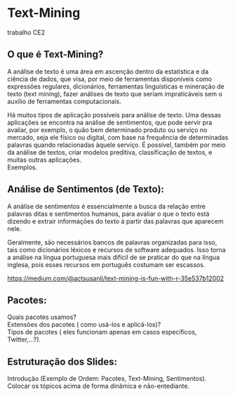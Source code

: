 # Text-Mining
trabalho CE2

 O que é Text-Mining?
 -
 <p>
A análise de texto é uma área em ascenção dentro da estatística e da ciência de dados, que visa, por meio de ferramentas disponíveis como expressões regulares, dicionários, ferramentas linguísticas e mineração de texto (text mining), fazer análises de texto que seriam impraticáveis sem o auxílio de ferramentas computacionais.

Há muitos tipos de aplicação possíveis para análise de texto. Uma dessas aplicações se encontra na análise de sentimentos, que pode servir pra avaliar, por exemplo, o quão bem determinado produto ou serviço no mercado, seja ele físico ou digital, com base na frequência de determinadas palavras quando relacionadas àquele serviço. É possível, também por meio da análise de textos, criar modelos preditiva, classificação de textos, e muitas outras aplicações.
<br />
  Exemplos.
</p>

Análise de Sentimentos (de Texto):
-
<p> 
A análise de sentimentos é essencialmente a busca da relação entre palavras ditas e sentimentos humanos, para avaliar o que o texto está dizendo e extrair informações do texto à partir das palavras que aparecem nele.<br />
 
Geralmente, são necessários bancos de palavras organizadas para isso, tais como dicionários léxicos e recursos de software adequados. Isso torna a análise na língua portuguesa mais difícil de se praticar do que na língua inglesa, pois esses recursos em português costumam ser escassos.<br />

 https://medium.com/@actsusanli/text-mining-is-fun-with-r-35e537b12002
</p>

Pacotes:
-
<p> 
 Quais pacotes usamos? <br />
 Extensões dos pacotes ( como usá-los e aplicá-los)? <br />
 Tipos de pacotes ( eles funcionam apenas em casos específicos, Twitter,...?). 
</p>

Estruturação dos Slides:
-
<p>
 Introdução (Exemplo de Ordem: Pacotes, Text-Mining, Sentimentos). <br />
 Colocar os tópicos acima de forma dinâmica e não-entediante.
</p>

